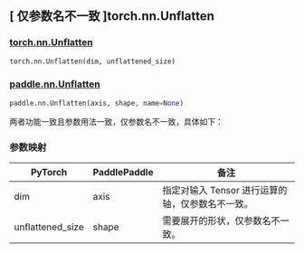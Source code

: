 ## [ 仅参数名不一致 ]torch.nn.Unflatten
### [torch.nn.Unflatten](https://pytorch.org/docs/stable/generated/torch.nn.Unflatten.html?highlight=torch+nn+unflatten#torch.nn.Unflatten)

```python
torch.nn.Unflatten(dim, unflattened_size)
```

### [paddle.nn.Unflatten](https://www.paddlepaddle.org.cn/documentation/docs/zh/develop/api/paddle/nn/Unflatten_cn.html#unflatten)

```python
paddle.nn.Unflatten(axis, shape, name=None)
```

两者功能一致且参数用法一致，仅参数名不一致，具体如下：
### 参数映射

| PyTorch       | PaddlePaddle | 备注                                                   |
| ------------- | ------------ | ------------------------------------------------------ |
| dim           | axis         | 指定对输入 Tensor 进行运算的轴，仅参数名不一致。                          |
| unflattened_size           | shape        | 需要展开的形状，仅参数名不一致。                          |
